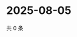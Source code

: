 # 2025-08-05

共 0 条

<!-- BEGIN ZHIHUQUESTIONS -->
<!-- 最后更新时间 Tue Aug 05 2025 03:14:16 GMT+0800 (China Standard Time) -->

<!-- END ZHIHUQUESTIONS -->
